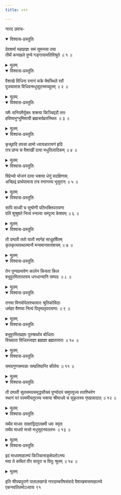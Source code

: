```yaml
---
title: ०९१

---
```

नारद उवाच-  

<details open><summary>विश्वास-प्रस्तुतिः</summary>

देवशर्मा महाप्राज्ञः समं सुमनसा तया  
तीर्थे कनखले पुण्ये गङ्गायामतिविश्रुते ॥ १ ॥
</details>

<details><summary>मूलम्</summary>

देवशर्मा महाप्राज्ञः समं सुमनसा तया  
तीर्थे कनखले पुण्ये गङ्गायामतिविश्रुते ॥ १ ॥
</details>



<details open><summary>विश्वास-प्रस्तुतिः</summary>

वैशाखे विधिना स्नानं चक्रे मेषस्थिते रवौ  
पूजयामास विधिवन्मधुसूदनमच्युतम् ॥ २ ॥
</details>

<details><summary>मूलम्</summary>

वैशाखे विधिना स्नानं चक्रे मेषस्थिते रवौ  
पूजयामास विधिवन्मधुसूदनमच्युतम् ॥ २ ॥
</details>



<details open><summary>विश्वास-प्रस्तुतिः</summary>

यमैः सनियमैर्युक्तः शक्त्या किञ्चिद्ददौ ततः  
हविष्यभुग्भूमिशायी ब्रह्मचर्यव्रतस्थितः ॥ ३ ॥
</details>

<details><summary>मूलम्</summary>

यमैः सनियमैर्युक्तः शक्त्या किञ्चिद्ददौ ततः  
हविष्यभुग्भूमिशायी ब्रह्मचर्यव्रतस्थितः ॥ ३ ॥
</details>



<details open><summary>विश्वास-प्रस्तुतिः</summary>

कृच्छ्रादि तपसा क्षामो ध्यायन्नारायणं हृदि  
तत्र प्राप्य स वैशाखीं दत्वा मधुतिलादिकम् ॥ ४ ॥
</details>

<details><summary>मूलम्</summary>

कृच्छ्रादि तपसा क्षामो ध्यायन्नारायणं हृदि  
तत्र प्राप्य स वैशाखीं दत्वा मधुतिलादिकम् ॥ ४ ॥
</details>



<details open><summary>विश्वास-प्रस्तुतिः</summary>

विप्रेभ्यो भोजनं दत्वा भक्त्या धेनुं सदक्षिणाम्  
अच्छिद्रं प्रार्थयामास तत्र स्नानस्य भूसुरान् ॥ ५ ॥
</details>

<details><summary>मूलम्</summary>

विप्रेभ्यो भोजनं दत्वा भक्त्या धेनुं सदक्षिणाम्  
अच्छिद्रं प्रार्थयामास तत्र स्नानस्य भूसुरान् ॥ ५ ॥
</details>



<details open><summary>विश्वास-प्रस्तुतिः</summary>

सापि साध्वी च सुश्रोणी पतिभक्तिपरायणा  
पतिं शुश्रूषते नित्यं स्नात्वा सम्पूज्य केशवम् ॥ ६ ॥
</details>

<details><summary>मूलम्</summary>

सापि साध्वी च सुश्रोणी पतिभक्तिपरायणा  
पतिं शुश्रूषते नित्यं स्नात्वा सम्पूज्य केशवम् ॥ ६ ॥
</details>



<details open><summary>विश्वास-प्रस्तुतिः</summary>

तौ दम्पती ततो यातौ स्वगेहं साधुहर्षितम्  
कृतकृत्यावथात्मानौ मन्यमानावसंशयम् ॥ ७ ॥
</details>

<details><summary>मूलम्</summary>

तौ दम्पती ततो यातौ स्वगेहं साधुहर्षितम्  
कृतकृत्यावथात्मानौ मन्यमानावसंशयम् ॥ ७ ॥
</details>



<details open><summary>विश्वास-प्रस्तुतिः</summary>

तेन पुण्यप्रभावेण कालेन कियता किल  
बभूवुरमितास्तस्य धनधान्यानि सम्पदः ॥ ८ ॥
</details>

<details><summary>मूलम्</summary>

तेन पुण्यप्रभावेण कालेन कियता किल  
बभूवुरमितास्तस्य धनधान्यानि सम्पदः ॥ ८ ॥
</details>



<details open><summary>विश्वास-प्रस्तुतिः</summary>

तनया विनयोपेताश्चत्वारः श्रुतिकोविदाः  
धर्मज्ञा वैष्णवा नित्यं पितृमातृपरायणाः ॥ ९ ॥
</details>

<details><summary>मूलम्</summary>

तनया विनयोपेताश्चत्वारः श्रुतिकोविदाः  
धर्मज्ञा वैष्णवा नित्यं पितृमातृपरायणाः ॥ ९ ॥
</details>



<details open><summary>विश्वास-प्रस्तुतिः</summary>

बभूवुरमितप्रज्ञाः पुरुषार्थाय बोधिताः  
विख्याता विधितत्त्वज्ञा ब्रह्मज्ञा ब्रह्मतत्पराः ॥ १० ॥
</details>

<details><summary>मूलम्</summary>

बभूवुरमितप्रज्ञाः पुरुषार्थाय बोधिताः  
विख्याता विधितत्त्वज्ञा ब्रह्मज्ञा ब्रह्मतत्पराः ॥ १० ॥
</details>



<details open><summary>विश्वास-प्रस्तुतिः</summary>

समग्रगुणसम्पन्नाः सम्प्रतिष्ठन्ति कीर्तयः ॥ ११ ॥
</details>

<details><summary>मूलम्</summary>

समग्रगुणसम्पन्नाः सम्प्रतिष्ठन्ति कीर्तयः ॥ ११ ॥
</details>



<details open><summary>विश्वास-प्रस्तुतिः</summary>

तौ दम्पती सुतसमग्रसमृद्धसौख्यं पुण्योदयं समुपयुज्य ततश्चिरेण  
स्थानं परं परममीयतुरस्य भक्त्या श्रीमाधवे च सुकृतस्य नृपप्रसादात् ॥ १२ ॥
</details>

<details><summary>मूलम्</summary>

तौ दम्पती सुतसमग्रसमृद्धसौख्यं पुण्योदयं समुपयुज्य ततश्चिरेण  
स्थानं परं परममीयतुरस्य भक्त्या श्रीमाधवे च सुकृतस्य नृपप्रसादात् ॥ १२ ॥
</details>



<details open><summary>विश्वास-प्रस्तुतिः</summary>

यथैव माधवः साक्षाद्विद्यालक्ष्मी धवः स्मृतः  
तथैव माधवो मासो मधुसूदनवल्लभः ॥ १३ ॥
</details>

<details><summary>मूलम्</summary>

यथैव माधवः साक्षाद्विद्यालक्ष्मी धवः स्मृतः  
तथैव माधवो मासो मधुसूदनवल्लभः ॥ १३ ॥
</details>



<details open><summary>विश्वास-प्रस्तुतिः</summary>

इदं माधवमाहात्म्यं किञ्चित्सङ्क्षेपतोऽनघ  
मया ते कथितं वीर यत्पुरा च पितुः श्रुतम् ॥ १४ ॥
</details>

<details><summary>मूलम्</summary>

इदं माधवमाहात्म्यं किञ्चित्सङ्क्षेपतोऽनघ  
मया ते कथितं वीर यत्पुरा च पितुः श्रुतम् ॥ १४ ॥
</details>


इति श्रीपद्मपुराणे पातालखण्डे नारदाम्बरीषसंवादे वैशाखमासमाहात्म्ये  
एकनवतितमोऽध्यायः ९१